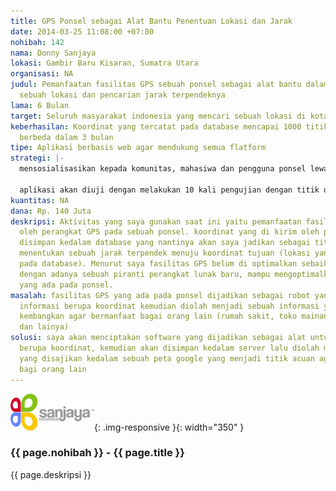 ```yaml
---
title: GPS Ponsel sebagai Alat Bantu Penentuan Lokasi dan Jarak
date: 2014-03-25 11:08:00 +07:00
nohibah: 142
nama: Donny Sanjaya
lokasi: Gambir Baru Kisaran, Sumatra Utara
organisasi: NA
judul: Pemanfaatan fasilitas GPS sebuah ponsel sebagai alat bantu dalam penentuan
  sebuah lokasi dan pencarian jarak terpendeknya
lama: 6 Bulan
target: Seluruh masyarakat indonesia yang mencari sebuah lokasi di kotanya
keberhasilan: Koordinat yang tercatat pada database mencapai 1000 titik lokasi yang
  berbeda dalam 3 bulan
tipe: Aplikasi berbasis web agar mendukung semua flatform
strategi: |-
  mensosialisasikan kepada komunitas, mahasiwa dan pengguna ponsel lewat jejaring sosial, spanduk serta media lainya

  aplikasi akan diuji dengan melakukan 10 kali pengujian dengan titik dan flatform ponsel yang berbeda
kuantitas: NA
dana: Rp. 140 Juta
deskripsi: Aktivitas yang saya gunakan saat ini yaitu pemanfaatan fasilitas yang dimiliki
  oleh perangkat GPS pada sebuah ponsel. koordinat yang di kirim oleh ponsel kemudian
  disimpan kedalam database yang nantinya akan saya jadikan sebagai titik acuan untuk
  menentukan sebuah jarak terpendek menuju koordinat tujuan (lokasi yang tercatat
  pada database). Menurut saya fasilitas GPS belum di optimalkan sebaik mungkin, mungkin
  dengan adanya sebuah piranti perangkat lunak baru, mampu mengoptimalkan fasilitas
  yang ada pada ponsel.
masalah: fasilitas GPS yang ada pada ponsel dijadikan sebagai robot yang memberikan
  informasi berupa koordinat kemudian diolah menjadi sebuah informasi yang akan kita
  kembangkan agar bermanfaat bagai orang lain (rumah sakit, toko mainan, restaurant
  dan lainya)
solusi: saya akan menciptakan software yang dijadikan sebagai alat untuk berbagi informasi
  berupa koordinat, kemudian akan disimpan kedalam server lalu diolah menjadi tempat
  yang disajikan kedalam sebuah peta google yang menjadi titik acuan agar bermanfaat
  bagi orang lain
---
```


![142](/static/img/hibahcms/142.png){: .img-responsive }{: width="350" }

### {{ page.nohibah }} - {{ page.title }}

{{ page.deskripsi }}
